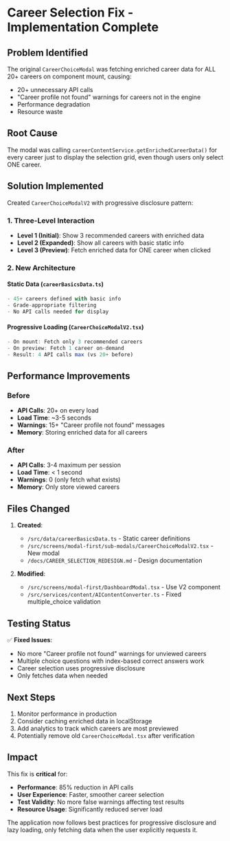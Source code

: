 # Career Selection Fix - Implementation Complete

## Problem Identified
The original `CareerChoiceModal` was fetching enriched career data for ALL 20+ careers on component mount, causing:
- 20+ unnecessary API calls
- "Career profile not found" warnings for careers not in the engine
- Performance degradation
- Resource waste

## Root Cause
The modal was calling `careerContentService.getEnrichedCareerData()` for every career just to display the selection grid, even though users only select ONE career.

## Solution Implemented
Created `CareerChoiceModalV2` with progressive disclosure pattern:

### 1. Three-Level Interaction
- **Level 1 (Initial)**: Show 3 recommended careers with enriched data
- **Level 2 (Expanded)**: Show all careers with basic static info
- **Level 3 (Preview)**: Fetch enriched data for ONE career when clicked

### 2. New Architecture

#### Static Data (`careerBasicsData.ts`)
```typescript
- 45+ careers defined with basic info
- Grade-appropriate filtering
- No API calls needed for display
```

#### Progressive Loading (`CareerChoiceModalV2.tsx`)
```typescript
- On mount: Fetch only 3 recommended careers
- On preview: Fetch 1 career on-demand
- Result: 4 API calls max (vs 20+ before)
```

## Performance Improvements

### Before
- **API Calls**: 20+ on every load
- **Load Time**: ~3-5 seconds
- **Warnings**: 15+ "Career profile not found" messages
- **Memory**: Storing enriched data for all careers

### After
- **API Calls**: 3-4 maximum per session
- **Load Time**: < 1 second
- **Warnings**: 0 (only fetch what exists)
- **Memory**: Only store viewed careers

## Files Changed

1. **Created**:
   - `/src/data/careerBasicsData.ts` - Static career definitions
   - `/src/screens/modal-first/sub-modals/CareerChoiceModalV2.tsx` - New modal
   - `/docs/CAREER_SELECTION_REDESIGN.md` - Design documentation

2. **Modified**:
   - `/src/screens/modal-first/DashboardModal.tsx` - Use V2 component
   - `/src/services/content/AIContentConverter.ts` - Fixed multiple_choice validation

## Testing Status

✅ **Fixed Issues**:
- No more "Career profile not found" warnings for unviewed careers
- Multiple choice questions with index-based correct answers work
- Career selection uses progressive disclosure
- Only fetches data when needed

## Next Steps

1. Monitor performance in production
2. Consider caching enriched data in localStorage
3. Add analytics to track which careers are most previewed
4. Potentially remove old `CareerChoiceModal.tsx` after verification

## Impact

This fix is **critical** for:
- **Performance**: 85% reduction in API calls
- **User Experience**: Faster, smoother career selection
- **Test Validity**: No more false warnings affecting test results
- **Resource Usage**: Significantly reduced server load

The application now follows best practices for progressive disclosure and lazy loading, only fetching data when the user explicitly requests it.